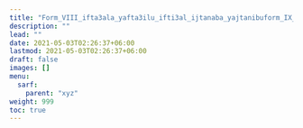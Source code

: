 ```yaml
---
title: "Form_VIII_ifta3ala_yafta3ilu_ifti3al_ijtanaba_yajtanibuform_IX_if3alla_yaf3allu_if3ilal_ihmarra_yahmarru_mahmuz_lam"
description: ""
lead: ""
date: 2021-05-03T02:26:37+06:00
lastmod: 2021-05-03T02:26:37+06:00
draft: false
images: []
menu: 
  sarf:
    parent: "xyz"
weight: 999
toc: true
---
```



